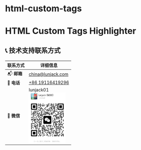 # html-custom-tags

# HTML Custom Tags Highlighter

## 📞 技术支持联系方式

<div align="center" style="margin: 20px 0;">

| 联系方式 | 详细信息 |
|----------|----------|
| 📬 **邮箱** | [china@lunjack.com](mailto:china@lunjack.com) |
| 📱 **电话** | [+86 19116419296](tel:+8619116419296) |
| 💬 **微信** | lunjack01 <br> <img src="https://github.com/lunjack/html-custom-tags/blob/main/icons/wechat.jpg" alt="微信二维码" width="120"> |
</div>
